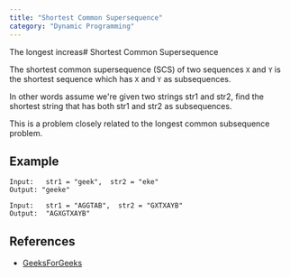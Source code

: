 ```yaml
---
title: "Shortest Common Supersequence"
category: "Dynamic Programming"
---
```


The longest increas# Shortest Common Supersequence

The shortest common supersequence (SCS) of two sequences `X` and `Y`
is the shortest sequence which has `X` and `Y` as subsequences.

In other words assume we're given two strings str1 and str2, find
the shortest string that has both str1 and str2 as subsequences.

This is a problem closely related to the longest common
subsequence problem.

## Example

```
Input:   str1 = "geek",  str2 = "eke"
Output: "geeke"

Input:   str1 = "AGGTAB",  str2 = "GXTXAYB"
Output:  "AGXGTXAYB"
```

## References

- [GeeksForGeeks](https://www.geeksforgeeks.org/shortest-common-supersequence/)
